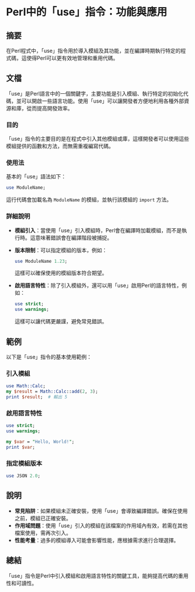 <!--
Meta Description: # Perl中的「use」指令：功能與應用 ## 摘要 在Perl程式中，「use」指令用於導入模組及其功能，並在編譯時期執行特定的程式碼，這使得Perl可以更有效地管理和重用代碼。 ## 文檔 「use」是Perl語言中的一個關鍵字，主要功能是引入模組、執行特定的初始化代碼，並可以開啟一些語言功能...
Meta Keywords: use, perl, modulename, 啟用語言特性, strict
-->

# Perl中的「use」指令：功能與應用

## 摘要
在Perl程式中，「use」指令用於導入模組及其功能，並在編譯時期執行特定的程式碼，這使得Perl可以更有效地管理和重用代碼。

## 文檔
「use」是Perl語言中的一個關鍵字，主要功能是引入模組、執行特定的初始化代碼，並可以開啟一些語言功能。使用「use」可以讓開發者方便地利用各種外部資源和庫，從而提高開發效率。

### 目的
「use」指令的主要目的是在程式中引入其他模組或庫，這樣開發者可以使用這些模組提供的函數和方法，而無需重複編寫代碼。

### 使用法
基本的「use」語法如下：
```perl
use ModuleName;
```
這行代碼會加載名為 `ModuleName` 的模組，並執行該模組的 `import` 方法。

### 詳細說明
- **模組引入**：當使用「use」引入模組時，Perl會在編譯時加載模組，而不是執行時。這意味著錯誤會在編譯階段被捕捉。
- **版本限制**：可以指定模組的版本，例如：
  ```perl
  use ModuleName 1.23;
  ```
  這樣可以確保使用的模組版本符合期望。
  
- **啟用語言特性**：除了引入模組外，還可以用「use」啟用Perl的語言特性，例如：
  ```perl
  use strict;
  use warnings;
  ```
  這樣可以讓代碼更嚴謹，避免常見錯誤。

## 範例
以下是「use」指令的基本使用範例：

### 引入模組
```perl
use Math::Calc;
my $result = Math::Calc::add(2, 3);
print $result;  # 輸出 5
```

### 啟用語言特性
```perl
use strict;
use warnings;

my $var = "Hello, World!";
print $var;
```

### 指定模組版本
```perl
use JSON 2.0;
```

## 說明
- **常見陷阱**：如果模組未正確安裝，使用「use」會導致編譯錯誤。確保在使用之前，模組已正確安裝。
- **作用域問題**：使用「use」引入的模組在該檔案的作用域內有效，若需在其他檔案使用，需再次引入。
- **性能考量**：過多的模組導入可能會影響性能，應根據需求進行合理選擇。

## 總結
「use」指令是Perl中引入模組和啟用語言特性的關鍵工具，能夠提高代碼的重用性和可讀性。
